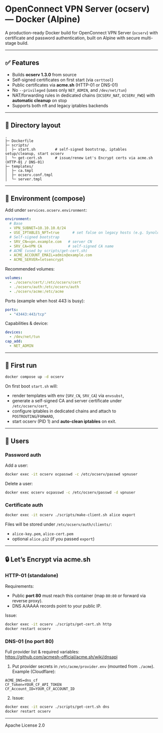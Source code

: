 # OpenConnect VPN Server (ocserv) — Docker (Alpine)

A production-ready Docker build for OpenConnect VPN Server (`ocserv`) with certificate and password authentication, built on Alpine with secure multi-stage build.

---

## ✅ Features
- Builds **ocserv 1.3.0** from source
- Self-signed certificates on first start (via `certtool`)
- Public certificates via **acme.sh** (HTTP-01 or DNS-01)
- No `--privileged` (uses only `NET_ADMIN`, and `/dev/net/tun`)
- NAT/forwarding rules in dedicated chains (`OCSERV_NAT`, `OCSERV_FWD`) with **automatic cleanup** on stop
- Supports both nft and legacy iptables backends

---

## 📁 Directory layout

```
.
├─ Dockerfile
├─ scripts/
│  ├─ start.sh         # self-signed bootstrap, iptables setup/cleanup, start ocserv
│  └─ get-cert.sh      # issue/renew Let's Encrypt certs via acme.sh (HTTP-01 / DNS-01)
├─ templates/
│  ├─ ca.tmpl
│  ├─ ocserv.conf.tmpl
│  └─ server.tmpl
```

---

## 🧩 Environment (compose)

Add under `services.ocserv.environment`:

```yaml
environment:
  # Base
  - VPN_SUBNET=10.10.10.0/24
  - USE_IPTABLES_NFT=true      # set false on legacy hosts (e.g. Synology)
  # Self-signed bootstrap
  - SRV_CN=vpn.example.com   # server CN
  - SRV_CA=VPN CA            # self-signed CA name
  # ACME (used by scripts/get-cert.sh)
  - ACME_ACCOUNT_EMAIL=admin@example.com
  - ACME_SERVER=letsencrypt
```

Recommended volumes:
```yaml
volumes:
  - ./ocserv/cert/:/etc/ocserv/cert
  - ./ocserv/auth:/etc/ocserv/auth
  - ./ocserv/acme:/etc/acme
```

Ports (example when host 443 is busy):
```yaml
ports:
  - "43443:443/tcp"
```

Capabilities & device:
```yaml
devices:
  - /dev/net/tun
cap_add:
  - NET_ADMIN
```

---

## 🚀 First run

```bash
docker compose up -d ocserv
```

On first boot `start.sh` will:
- render templates with env (`SRV_CN`, `SRV_CA`) via `envsubst`,
- generate a self-signed CA and server certificate under `/etc/ocserv/cert`,
- configure iptables in dedicated chains and attach to `POSTROUTING`/`FORWARD`,
- start ocserv (PID 1) and **auto-clean iptables** on exit.

---

## 🔐 Users

### Password auth

Add a user:
```bash
docker exec -it ocserv ocpasswd -c /etc/ocserv/passwd vpnuser
```
Delete a user:
```bash
docker exec ocserv ocpasswd -c /etc/ocserv/passwd -d vpnuser
```

### Certificate auth

```bash
docker exec -it ocserv ./scripts/make-client.sh alice export
```
Files will be stored under `/etc/ocserv/auth/clients/`:
- `alice-key.pem`, `alice-cert.pem`
- optional `alice.p12` (if you passed `export`)

---

## 🔒 Let’s Encrypt via acme.sh

### HTTP-01 (standalone)

Requirements:
- Public **port 80** must reach this container (map `80:80` or forward via reverse proxy).
- DNS A/AAAA records point to your public IP.

Issue:
```bash
docker exec -it ocserv ./scripts/get-cert.sh http
docker restart ocserv
```

### DNS-01 (no port 80)

Full provider list & required variables:  
https://github.com/acmesh-official/acme.sh/wiki/dnsapi

1) Put provider secrets in `/etc/acme/provider.env` (mounted from `./acme`). Example (Cloudflare):
```
ACME_DNS=dns_cf
CF_Token=YOUR_CF_API_TOKEN
CF_Account_ID=YOUR_CF_ACCOUNT_ID
```
2) Issue:
```bash
docker exec -it ocserv ./scripts/get-cert.sh dns
docker restart ocserv
```
---

Apache License 2.0
